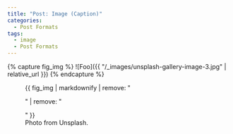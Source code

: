 ```yaml
---
title: "Post: Image (Caption)"
categories:
  - Post Formats
tags:
  - image
  - Post Formats
---
```


{% capture fig_img %}
![Foo]({{ "/_images/unsplash-gallery-image-3.jpg" | relative_url }})
{% endcapture %}

<figure>
  {{ fig_img | markdownify | remove: "<p>" | remove: "</p>" }}
  <figcaption>Photo from Unsplash.</figcaption>
</figure>